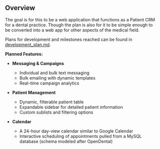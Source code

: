 ## Overview

The goal is for this to be a web application that functions as a Patient CRM for a dental practice. Though the plan is also for it to be simple
enough to be converted into a web app for other aspects of the medical field.

Plans for development and milestones reached can be found in [development_plan.md](https://github.com/kevin-elser/dental-patient-crm/blob/master/development_plan.md).

**Planned Features:**

- **Messaging & Campaigns**
  - Individual and bulk text messaging
  - Bulk emailing with dynamic templates
  - Real-time campaign analytics

- **Patient Management**
  - Dynamic, filterable patient table
  - Expandable sidebar for detailed patient information
  - Custom sublists and filtering options

- **Calendar**
  - A 24-hour day-view calendar similar to Google Calendar
  - Interactive scheduling of appointments pulled from a MySQL database (schema modeled after OpenDental)
